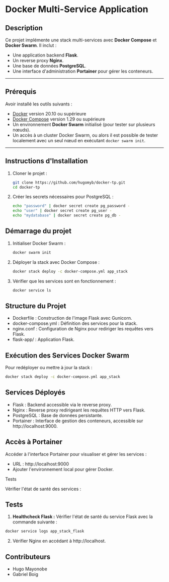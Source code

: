 # Docker Multi-Service Application

## Description

Ce projet implémente une stack multi-services avec **Docker Compose** et **Docker Swarm**. Il inclut :
- Une application backend **Flask**.
- Un reverse proxy **Nginx**.
- Une base de données **PostgreSQL**.
- Une interface d'administration **Portainer** pour gérer les conteneurs.

---

## Prérequis

Avoir installé les outils suivants :
- [Docker](https://www.docker.com/) version 20.10 ou supérieure
- [Docker Compose](https://docs.docker.com/compose/) version 1.29 ou supérieure
- Un environnement **Docker Swarm** initialisé (pour tester sur plusieurs nœuds).
- Un accès à un cluster Docker Swarm, ou alors il est possible de tester localement avec un seul nœud en exécutant `docker swarm init`.

---

## Instructions d'Installation

1. Cloner le projet :
   ```bash
   git clone https://github.com/hugomyb/docker-tp.git
   cd docker-tp
    ```
   
2. Créer les secrets nécessaires pour PostgreSQL :
    ```bash
    echo "password" | docker secret create pg_password -
    echo "user" | docker secret create pg_user -
    echo "mydatabase" | docker secret create pg_db -
    ```
   
## Démarrage du projet

1. Initialiser Docker Swarm :
    ```bash
    docker swarm init
    ```
   
2. Déployer la stack avec Docker Compose :
    ```bash
    docker stack deploy -c docker-compose.yml app_stack
    ```
   
3. Vérifier que les services sont en fonctionnement :
    ```bash
    docker service ls
    ```
   
## Structure du Projet

- Dockerfile : Construction de l'image Flask avec Gunicorn.
- docker-compose.yml : Définition des services pour la stack.
- nginx.conf : Configuration de Nginx pour rediriger les requêtes vers Flask.
- flask-app/ : Application Flask.

## Exécution des Services Docker Swarm

Pour redéployer ou mettre à jour la stack :
```bash
docker stack deploy -c docker-compose.yml app_stack
```

## Services Déployés

- Flask : Backend accessible via le reverse proxy.
- Nginx : Reverse proxy redirigeant les requêtes HTTP vers Flask.
- PostgreSQL : Base de données persistante.
- Portainer : Interface de gestion des conteneurs, accessible sur http://localhost:9000.

## Accès à Portainer

Accéder à l'interface Portainer pour visualiser et gérer les services :

- URL : http://localhost:9000
- Ajouter l'environnement local pour gérer Docker.

Tests

Vérifier l'état de santé des services :

## Tests

1. **Healthcheck Flask :** Vérifier l'état de santé du service Flask avec la commande suivante :
```bash
docker service logs app_stack_flask
```
2. Vérifier Nginx en accédant à http://localhost.

## Contributeurs

- Hugo Mayonobe
- Gabriel Boig